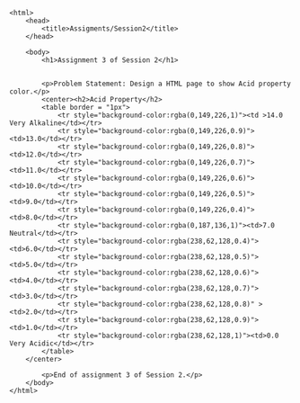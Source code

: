 <!DOCTYPE html>
	<html>
		<head>
			<title>Assigments/Session2</title>
		</head>

		<body>
			<h1>Assignment 3 of Session 2</h1>
			
			
			<p>Problem Statement: Design a HTML page to show Acid property color.</p>
			<center><h2>Acid Property</h2>
			<table border = "1px">
				<tr style="background-color:rgba(0,149,226,1)"><td >14.0 Very Alkaline</td></tr>
				<tr style="background-color:rgba(0,149,226,0.9)"><td>13.0</td></tr>
				<tr style="background-color:rgba(0,149,226,0.8)"><td>12.0</td></tr>
				<tr style="background-color:rgba(0,149,226,0.7)"><td>11.0</td></tr>
				<tr style="background-color:rgba(0,149,226,0.6)"><td>10.0</td></tr>
				<tr style="background-color:rgba(0,149,226,0.5)"><td>9.0</td></tr>
				<tr style="background-color:rgba(0,149,226,0.4)"><td>8.0</td></tr>
				<tr style="background-color:rgba(0,187,136,1)"><td>7.0 Neutral</td></tr>
				<tr style="background-color:rgba(238,62,128,0.4)"><td>6.0</td></tr>
				<tr style="background-color:rgba(238,62,128,0.5)"><td>5.0</td></tr>
				<tr style="background-color:rgba(238,62,128,0.6)"><td>4.0</td></tr>
				<tr style="background-color:rgba(238,62,128,0.7)"><td>3.0</td></tr>
				<tr style="background-color:rgba(238,62,128,0.8)" ><td>2.0</td></tr>
				<tr style="background-color:rgba(238,62,128,0.9)"><td>1.0</td></tr>
				<tr style="background-color:rgba(238,62,128,1)"><td>0.0 Very Acidic</td></tr>
			</table>
		</center>
			
			<p>End of assignment 3 of Session 2.</p>
		</body>
	</html>
